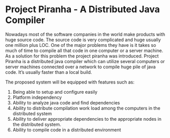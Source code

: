 # Project Piranha - A Distributed Java Compiler

Nowadays most of the software companies in the world make products with huge source code. The source code is very complicated and huge usually one million plus LOC. One of the major problems they have is it takes so much of time to compile all that code in one computer or a server machine.
As a solution for this problem the project piranha was introduced.
Project Piranha is a distributed java compiler which can utilize several computers or server machines connected over a network to compile huge pile of java code. It’s usually faster than a local build.

The proposed system will be equipped with features such as:

1. Being able to setup and configure easily
2. Platform independency
3. Ability to analyze java code and find dependencies
4. Ability to distribute compilation work load among the computers in the distributed system
5. Ability to deliver appropriate dependencies to the appropriate nodes in the distributed system.
6. Ability to compile code in a distributed environment
